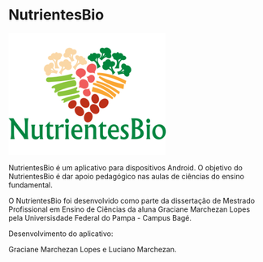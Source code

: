 # NutrientesBio

![NutrientesBio Logo](https://raw.githubusercontent.com/lucianoMarchezan/nutrientesBio/dev/Desenvolvimento/NutrientesBio/app/src/main/res/drawable/logo.png)

NutrientesBio é um aplicativo para dispositivos Android. O objetivo do NutrientesBio é dar apoio pedagógico nas
aulas de ciências do ensino fundamental.

O NutrientesBio foi desenvolvido como parte da dissertação de Mestrado Profissional em Ensino de Ciências 
da aluna Graciane Marchezan Lopes pela Universisdade Federal do Pampa - Campus Bagé.

Desenvolvimento do aplicativo:

Graciane Marchezan Lopes e Luciano Marchezan.
